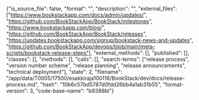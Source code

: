 {"is_source_file": false, "format": "", "description": "", "external_files": ["https://www.bookstackapp.com/docs/admin/updates/", "https://github.com/BookStackApp/BookStack/milestones", "https://www.bookstackapp.com/blog/", "https://github.com/BookStackApp/BookStack/releases", "https://updates.bookstackapp.com/signup/bookstack-news-and-updates", "https://github.com/BookStackApp/devops/blob/main/meta-scripts/bookstack-release-steps"], "external_methods": [], "published": [], "classes": [], "methods": [], "calls": [], "search-terms": ["release process", "version number scheme", "release planning", "release announcements", "technical deployment"], "state": 2, "filename": "/app/data/T0005/17500/esakkiraja100116/BookStack/dev/docs/release-process.md", "hash": "10b6c57bd5787d0fdd26bb4a1ab31b55", "format-version": 3, "code-base-name": "b8388bl"}